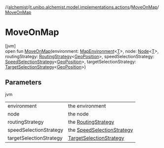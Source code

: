 //[alchemist](../../../index.md)/[it.unibo.alchemist.model.implementations.actions](../index.md)/[MoveOnMap](index.md)/[MoveOnMap](-move-on-map.md)

# MoveOnMap

[jvm]\
open fun [MoveOnMap](-move-on-map.md)(environment: [MapEnvironment](../../it.unibo.alchemist.model.interfaces/-map-environment/index.md)<[T](../../it.unibo.alchemist.model.implementations.movestrategies.target/-follow-target-on-map/index.md)>, node: [Node](../../it.unibo.alchemist.model.interfaces/-node/index.md)<[T](../../it.unibo.alchemist.model.implementations.movestrategies.target/-follow-target-on-map/index.md)>, routingStrategy: [RoutingStrategy](../../it.unibo.alchemist.model.interfaces.movestrategies/-routing-strategy/index.md)<[GeoPosition](../../it.unibo.alchemist.model.interfaces/-geo-position/index.md)>, speedSelectionStrategy: [SpeedSelectionStrategy](../../it.unibo.alchemist.model.interfaces.movestrategies/-speed-selection-strategy/index.md)<[GeoPosition](../../it.unibo.alchemist.model.interfaces/-geo-position/index.md)>, targetSelectionStrategy: [TargetSelectionStrategy](../../it.unibo.alchemist.model.interfaces.movestrategies/-target-selection-strategy/index.md)<[GeoPosition](../../it.unibo.alchemist.model.interfaces/-geo-position/index.md)>)

## Parameters

jvm

| | |
|---|---|
| environment | the environment |
| node | the node |
| routingStrategy | the [RoutingStrategy](../../it.unibo.alchemist.model.interfaces.movestrategies/-routing-strategy/index.md) |
| speedSelectionStrategy | the [SpeedSelectionStrategy](../../it.unibo.alchemist.model.interfaces.movestrategies/-speed-selection-strategy/index.md) |
| targetSelectionStrategy | [TargetSelectionStrategy](../../it.unibo.alchemist.model.interfaces.movestrategies/-target-selection-strategy/index.md) |
